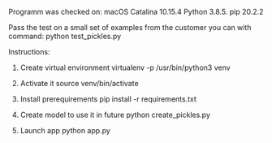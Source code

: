 Programm was checked on:
macOS Catalina 10.15.4
Python 3.8.5.
pip 20.2.2

Pass the test on a small set of examples from the customer you can with command:
python test_pickles.py

Instructions:
1) Create virtual environment
virtualenv -p /usr/bin/python3 venv

2) Activate it
source venv/bin/activate

3) Install prerequirements
pip install -r requirements.txt

4) Create model to use it in future
python create_pickles.py

5) Launch app
python app.py
